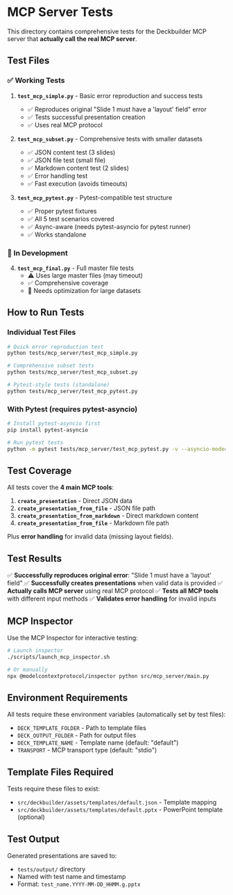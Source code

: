 # MCP Server Tests

This directory contains comprehensive tests for the Deckbuilder MCP server that **actually call the real MCP server**.

## Test Files

### ✅ Working Tests

1. **`test_mcp_simple.py`** - Basic error reproduction and success tests
   - ✅ Reproduces original "Slide 1 must have a 'layout' field" error
   - ✅ Tests successful presentation creation
   - ✅ Uses real MCP protocol

2. **`test_mcp_subset.py`** - Comprehensive tests with smaller datasets
   - ✅ JSON content test (3 slides)
   - ✅ JSON file test (small file)
   - ✅ Markdown content test (2 slides)
   - ✅ Error handling test
   - ✅ Fast execution (avoids timeouts)

3. **`test_mcp_pytest.py`** - Pytest-compatible test structure
   - ✅ Proper pytest fixtures
   - ✅ All 5 test scenarios covered
   - ✅ Async-aware (needs pytest-asyncio for pytest runner)
   - ✅ Works standalone

### 🔄 In Development

4. **`test_mcp_final.py`** - Full master file tests
   - ⚠️  Uses large master files (may timeout)
   - ✅ Comprehensive coverage
   - 🔄 Needs optimization for large datasets

## How to Run Tests

### Individual Test Files
```bash
# Quick error reproduction test
python tests/mcp_server/test_mcp_simple.py

# Comprehensive subset tests
python tests/mcp_server/test_mcp_subset.py

# Pytest-style tests (standalone)
python tests/mcp_server/test_mcp_pytest.py
```

### With Pytest (requires pytest-asyncio)
```bash
# Install pytest-asyncio first
pip install pytest-asyncio

# Run pytest tests
python -m pytest tests/mcp_server/test_mcp_pytest.py -v --asyncio-mode=auto
```

## Test Coverage

All tests cover the **4 main MCP tools**:

1. **`create_presentation`** - Direct JSON data
2. **`create_presentation_from_file`** - JSON file path
3. **`create_presentation_from_markdown`** - Direct markdown content
4. **`create_presentation_from_file`** - Markdown file path

Plus **error handling** for invalid data (missing layout fields).

## Test Results

✅ **Successfully reproduces original error**: "Slide 1 must have a 'layout' field"
✅ **Successfully creates presentations** when valid data is provided
✅ **Actually calls MCP server** using real MCP protocol
✅ **Tests all MCP tools** with different input methods
✅ **Validates error handling** for invalid inputs

## MCP Inspector

Use the MCP Inspector for interactive testing:

```bash
# Launch inspector
./scripts/launch_mcp_inspector.sh

# Or manually
npx @modelcontextprotocol/inspector python src/mcp_server/main.py
```

## Environment Requirements

All tests require these environment variables (automatically set by test files):

- `DECK_TEMPLATE_FOLDER` - Path to template files
- `DECK_OUTPUT_FOLDER` - Path for output files  
- `DECK_TEMPLATE_NAME` - Template name (default: "default")
- `TRANSPORT` - MCP transport type (default: "stdio")

## Template Files Required

Tests require these files to exist:
- `src/deckbuilder/assets/templates/default.json` - Template mapping
- `src/deckbuilder/assets/templates/default.pptx` - PowerPoint template (optional)

## Test Output

Generated presentations are saved to:
- `tests/output/` directory
- Named with test name and timestamp
- Format: `test_name.YYYY-MM-DD_HHMM.g.pptx`